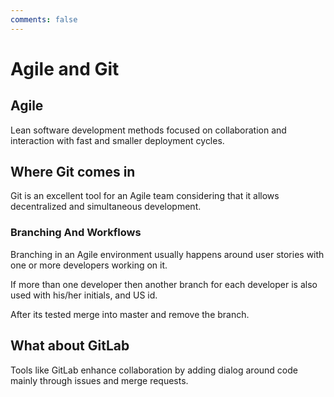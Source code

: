 ```yaml
---
comments: false
---
```


# Agile and Git

## Agile

Lean software development methods focused on collaboration and interaction
with fast and smaller deployment cycles.

## Where Git comes in

Git is an excellent tool for an Agile team considering that it allows
decentralized and simultaneous development.

### Branching And Workflows

Branching in an Agile environment usually happens around user stories with one
or more developers working on it.

If more than one developer then another branch for each developer is also used
with his/her initials, and US id.

After its tested merge into master and remove the branch.

## What about GitLab

Tools like GitLab enhance collaboration by adding dialog around code mainly
through issues and merge requests.
